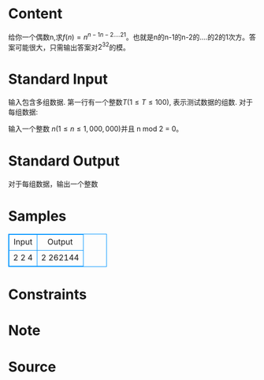 
# Content

给你一个偶数n,求$f(n) ={{{{{n}^{n-1}}^{n-2}}^{....}}^{2}}^{1}$。也就是n的n-1的n-2的....的2的1次方。答案可能很大，只需输出答案对${2}^{32}$的模。

# Standard Input

输入包含多组数据. 第一行有一个整数$T (1\leq T\leq 100)$, 表示测试数据的组数. 对于每组数据:

输入一个整数 $n (1\leq n\leq 1,000,000)$并且 n mod 2 = 0。

# Standard Output

对于每组数据，输出一个整数

# Samples

<style>
        table,table tr th, table tr td { border:1px solid #0094ff; }
        table { width: 200px; min-height: 25px; line-height: 25px; text-align: center; border-collapse: collapse;}   
    </style>
<table>
	<tr>
		<td>Input</td>
		<td>Output</td>
	</tr>
<tr><td>2
2
4</td><td>2
262144</td></tr></table>


# Constraints



# Note



# Source



